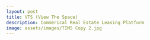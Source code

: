 ```yaml
---
layout: post
title: VTS (View The Space)
description: Commerical Real Estate Leasing Platform
image: assets/images/TIMS Copy 2.jpg
---
```


